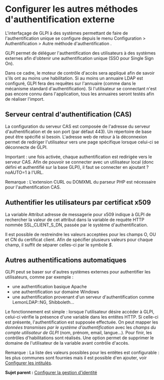 Configurer les autres méthodes d'authentification externe
=========================================================

L'interfaçage de GLPI à des systèmes permettant de faire de
l'authentification unique se configure depuis le menu Configuration \>
Authentification \> Autre méthode d'authentification .

GLPI permet de déléguer l'authentification des utilisateurs à des
systèmes externes afin d'obtenir une authentification unique (SSO pour
Single Sign On).

Dans ce cadre, le moteur de contrôle d'accès sera appliqué afin de
savoir s'ils ont au moins une habilitation. Si au moins un annuaire LDAP
est configuré, GLPI fera des requêtes sur l'annuaire (comme dans le
mécanisme standard d'authentification). Si l'utilisateur se connectant
n'est pas encore connu dans l'application, tous les annuaires seront
testés afin de réaliser l'import.

Serveur central d'authentification (CAS)
----------------------------------------

La configuration du serveur CAS est composée de l'adresse du serveur
d'authentification et de son port (par défaut 443). Un répertoire de
base peut être spécifié si besoin. L'adresse web de retour à la
déconnexion permet de rediriger l'utilisateur vers une page spécifique
lorsque celui-ci se déconnecte de GLPI.

Important : une fois activée, chaque authentification est redirigée vers
le serveur CAS. Afin de pouvoir se connecter avec un utilisateur local
(donc défini et authentifié sur la base GLPI), il faut se connecter en
ajoutant ?noAUTO=1 à l'URL.

Remarque : L'extension CURL ou DOMXML du parseur PHP est nécessaire pour
l'authentification CAS.

Authentifier les utilisateurs par certificat x509
-------------------------------------------------

La variable Attribut adresse de messagerie pour x509 indique à GLPI de
rechercher la valeur de cet attribut dans la variable de requête HTTP
nommée SSL\_CLIENT\_S\_DN, passée par le système d'authentification.

Il est possible de restreindre les valeurs acceptées pour les champs O,
OU et CN du certificat client. Afin de spécifier plusieurs valeurs pour
chaque champ, il suffit de séparer celles-ci par le symbole *$*.

Autres authentifications automatiques
-------------------------------------

GLPI peut se baser sur d'autres systèmes externes pour authentifier les
utilisateurs, comme par exemple :

-   une authentification basique Apache
-   une authentification sur domaine Windows
-   une authentification provenant d'un serveur d'authentification comme
    LemonLDAP::NG, Shibboleth...

Le fonctionnement est simple : lorsque l'utilisateur désire accéder à
GLPI, celui-ci vérifie la présence d'une variable dans les entêtes HTTP.
Si celle-ci est présente, l'authentification est supposée effectuée. On
peut mapper les *données transmises par le système d'authentification*
avec les *champs du compte utilisateur de GLPI* (nom, prénom, email,
langue...). Pour finir, les contrôles d'habilitations sont réalisés. Une
option permet de supprimer le domaine de l'utilisateur de la variable
avant contrôle d'accès.

Remarque : La liste des valeurs possibles pour les entêtes est
configurable : les plus communes sont fournies mais il est possible d'en
ajouter, voir [Configurer les
intitulés](config_dropdown.html "Les intitulés se configurent depuis le menu Configuration > Intitulés").

**Sujet parent :** [Configurer la gestion
d'identité](../glpi/config_auth.html "La manière dont GLPI gère l'authentification et les informations personnelles des utilisateurs se configure depuis le menu Configuration > Authentification.")
